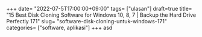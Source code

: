 +++
date= "2022-07-5T17:00:00+09:00"
tags= ["ulasan"]
draft=true
title= "15 Best Disk Cloning Software for Windows 10, 8, 7 | Backup the Hard Drive Perfectly        171"
slug= "software-disk-cloning-untuk-windows-171"
categories= ["software, aplikasi"]
+++
asd
